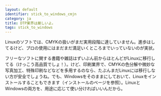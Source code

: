 ```yaml
---
layout: default
identifier: stick_to_windows_cmjn
category: ja
title: DTP業界は厳しいよ。
tags: stick_to_windows
---
```


Linuxのソフトでは、CMYKの扱いがまだ実用段階に達していません。進歩はしてるけど、プロの使用にはまだまだ満足いくところまでいっていないのが実状。

フリーなソフトに関する書籍や雑誌はずいぶん前からほとんどがLinuxに移行してる（けっこう高品質でしょ！）。けど、印刷業界で、CMYKの色分解や微妙な写真加工、特殊印刷などなどを多用するのなら、たぶんまだLinuxには移行しない方が安全でしょうね。でも、Windowsをそのままにしておいて、Linuxをインストールすることもできます（インストールのページを参照）。LinuxとWindowsの両方を、用途に応じて使い分ければいいんだから。

